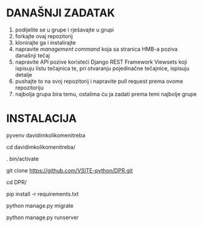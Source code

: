 # DANAŠNJI ZADATAK

  1. podijelite se u grupe i rješavajte u grupi
  2. forkajte ovaj repozitorij
  3. klonirajte ga i instalirajte
  4. napravite *management command* koja sa stranica HMB-a poziva današnji tečaj
  5. napravite API pozive koristeći Django REST Framework Viewsets koji ispisuju listu tečajnica te, pri otvaranju pojedinačne tečajnice, ispisuju detalje
  6. pushajte to na svoj repozitorij i napravite pull request prema ovome repozitoriju
  7. najbolja grupa bira temu, ostalima ću ja zadati prema temi najbolje grupe
  
# INSTALACIJA

  pyvenv davidimkolikomenitreba
  
  cd davidimkolikomenitreba/
  
  . bin/activate
  
  git clone https://github.com/VSITE-python/DPR.git
  
  cd DPR/
  
  pip install -r requirements.txt 
  
  python manage.py migrate
  
  python manage.py runserver
